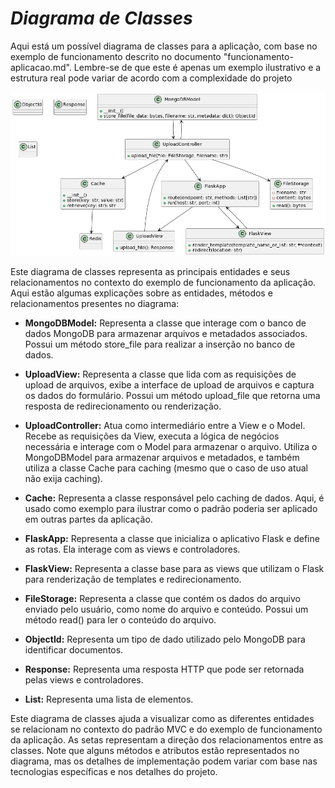 # _Diagrama de Classes_

Aqui está um possível diagrama de classes para a aplicação, com base no exemplo de funcionamento descrito no documento "funcionamento-aplicacao.md". Lembre-se de que este é apenas um exemplo ilustrativo e a estrutura real pode variar de acordo com a complexidade do projeto

![Diagrama de Classes](../media/esboco.png)

Este diagrama de classes representa as principais entidades e seus relacionamentos no contexto do exemplo de funcionamento da aplicação. Aqui estão algumas explicações sobre as entidades, métodos e relacionamentos presentes no diagrama:

- **MongoDBModel:** Representa a classe que interage com o banco de dados MongoDB para armazenar arquivos e metadados associados. Possui um método store_file para realizar a inserção no banco de dados.

- **UploadView:** Representa a classe que lida com as requisições de upload de arquivos, exibe a interface de upload de arquivos e captura os dados do formulário. Possui um método upload_file que retorna uma resposta de redirecionamento ou renderização.

- **UploadController:** Atua como intermediário entre a View e o Model. Recebe as requisições da View, executa a lógica de negócios necessária e interage com o Model para armazenar o arquivo. Utiliza o MongoDBModel para armazenar arquivos e metadados, e também utiliza a classe Cache para caching (mesmo que o caso de uso atual não exija caching).

- **Cache:** Representa a classe responsável pelo caching de dados. Aqui, é usado como exemplo para ilustrar como o padrão poderia ser aplicado em outras partes da aplicação.

- **FlaskApp:** Representa a classe que inicializa o aplicativo Flask e define as rotas. Ela interage com as views e controladores.

- **FlaskView:** Representa a classe base para as views que utilizam o Flask para renderização de templates e redirecionamento.

- **FileStorage:** Representa a classe que contém os dados do arquivo enviado pelo usuário, como nome do arquivo e conteúdo. Possui um método read() para ler o conteúdo do arquivo.

- **ObjectId:** Representa um tipo de dado utilizado pelo MongoDB para identificar documentos.

- **Response:** Representa uma resposta HTTP que pode ser retornada pelas views e controladores.

- **List:** Representa uma lista de elementos.

Este diagrama de classes ajuda a visualizar como as diferentes entidades se relacionam no contexto do padrão MVC e do exemplo de funcionamento da aplicação. As setas representam a direção dos relacionamentos entre as classes. Note que alguns métodos e atributos estão representados no diagrama, mas os detalhes de implementação podem variar com base nas tecnologias específicas e nos detalhes do projeto.
